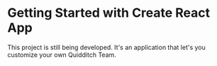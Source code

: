 # Getting Started with Create React App

This project is still being developed. It's an application that let's you customize your own Quidditch Team.

